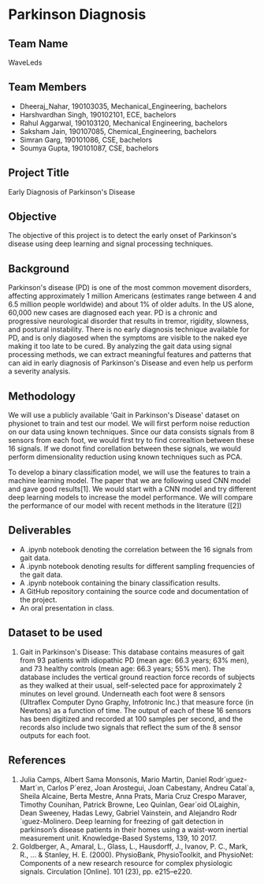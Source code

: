 # Parkinson Diagnosis

## Team Name
WaveLeds

## Team Members
- Dheeraj_Nahar, 190103035, Mechanical_Engineering, bachelors
- Harshvardhan Singh, 190102101, ECE, bachelors
- Rahul Aggarwal, 190103120, Mechanical Engineering, bachelors
- Saksham Jain, 190107085, Chemical_Engineering, bachelors
- Simran Garg, 190101086, CSE, bachelors
- Soumya Gupta, 190101087, CSE, bachelors

## Project Title
Early Diagnosis of Parkinson's Disease

## Objective
The objective of this project is to detect the early onset of Parkinson's disease using deep learning and signal processing techniques.

## Background
Parkinson's disease (PD) is one of the most common movement disorders, affecting approximately 1 million Americans (estimates range between 4 and 6.5 million people worldwide) and about 1% of older adults. In the US alone, 60,000 new cases are diagnosed each year. PD is a chronic and progressive neurological disorder that results in tremor, rigidity, slowness, and postural instability.
There is no early diagnosis technique available for PD, and is only diagosed when the symptoms are visible to the naked eye making it too late to be cured.
By analyzing the gait data using signal processing methods, we can extract meaningful features and patterns that can aid in early diagnosis of Parkinson's Disease and even help us perform a severity analysis.

## Methodology
We will use a publicly available 'Gait in Parkinson's Disease' dataset on physionet to train and test our model. We will first perform noise reduction on our data using known techniques. Since our data consists signals from 8 sensors from each foot, we would first try to find correaltion between these 16 signals. If we donot find corellation between these signals, we would perform dimensionality reduction using known techniques such as PCA.

To develop a binary classification model, we will use the features to train a machine learning model. The paper that we are following used CNN model and gave good results[1]. We would start with a CNN model and try different deep learning models to increase the model performance. We will compare the performance of our model with recent methods in the literature ([2])

## Deliverables

- A .ipynb notebook denoting the correlation between the 16 signals from gait data.
- A .ipynb notebook denoting results for different sampling frequencies of the gait data.
- A .ipynb notebook containing the binary classification results.
- A GitHub repository containing the source code and documentation of the project.
- An oral presentation in class.

## Dataset to be used

1. Gait in Parkinson's Disease: This database contains measures of gait from 93 patients with idiopathic PD (mean age: 66.3 years; 63% men), and 73 healthy controls (mean age: 66.3 years; 55% men). The database includes the vertical ground reaction force records of subjects as they walked at their usual, self-selected pace for approximately 2 minutes on level ground. Underneath each foot were 8 sensors (Ultraflex Computer Dyno Graphy, Infotronic Inc.) that measure force (in Newtons) as a function of time. The output of each of these 16 sensors has been digitized and recorded at 100 samples per second, and the records also include two signals that reflect the sum of the 8 sensor outputs for each foot.

## References

1. Julia Camps, Albert Sama Monsonis, Mario Martin, Daniel Rodr´ıguez-Mart´ın, Carlos P´erez, Joan Arostegui, Joan Cabestany, Andreu Catal`a, Sheila Alcaine, Berta Mestre, Anna Prats, Maria Cruz Crespo Maraver, Timothy Counihan, Patrick Browne, Leo Quinlan, Gear´oid OLaighin, Dean Sweeney, Hadas Lewy, Gabriel Vainstein, and Alejandro Rodr´ıguez-Molinero. Deep learning for freezing of gait detection in parkinson’s disease patients in their homes using a waist-worn inertial measurement unit. Knowledge-Based Systems, 139, 10 2017.
2. Goldberger, A., Amaral, L., Glass, L., Hausdorff, J., Ivanov, P. C., Mark, R., ... & Stanley, H. E. (2000). PhysioBank, PhysioToolkit, and PhysioNet: Components of a new research resource for complex physiologic signals. Circulation [Online]. 101 (23), pp. e215–e220.
